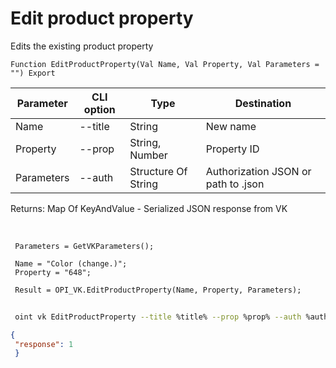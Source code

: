 ﻿---
sidebar_position: 3
---

# Edit product property
 Edits the existing product property



`Function EditProductProperty(Val Name, Val Property, Val Parameters = "") Export`

 | Parameter | CLI option | Type | Destination |
 |-|-|-|-|
 | Name | --title | String | New name |
 | Property | --prop | String, Number | Property ID |
 | Parameters | --auth | Structure Of String | Authorization JSON or path to .json |

 
 Returns: Map Of KeyAndValue - Serialized JSON response from VK

<br/>




```bsl title="Code example"
 Parameters = GetVKParameters();
 
 Name = "Color (change.)";
 Property = "648";
 
 Result = OPI_VK.EditProductProperty(Name, Property, Parameters);
```
	


```sh title="CLI command example"
 
 oint vk EditProductProperty --title %title% --prop %prop% --auth %auth%

```

```json title="Result"
{
 "response": 1
 }
```
